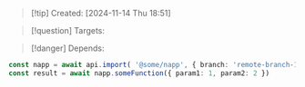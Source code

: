 
>[!tip] Created: [2024-11-14 Thu 18:51]

>[!question] Targets: 

>[!danger] Depends: 

```ts
const napp = await api.import( '@some/napp', { branch: 'remote-branch-1' })
const result = await napp.someFunction({ param1: 1, param2: 2 })
```

